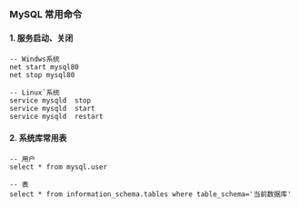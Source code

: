 ### MySQL 常用命令

#### 1. 服务启动、关闭
```
-- Windws系统
net start mysql80
net stop mysql80

-- Linux`系统
service mysqld  stop
service mysqld  start
service mysqld  restart
```


#### 2. 系统库常用表
```
-- 用户
select * from mysql.user

-- 表
select * from information_schema.tables where table_schema='当前数据库'
```
